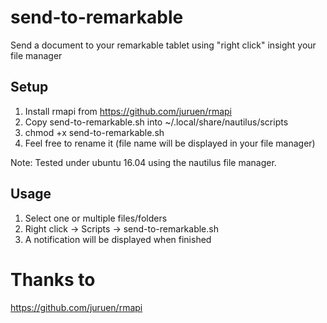 # send-to-remarkable
Send a document to your remarkable tablet using "right click" insight your file manager

## Setup
1. Install rmapi from https://github.com/juruen/rmapi
2. Copy send-to-remarkable.sh into ~/.local/share/nautilus/scripts
3. chmod +x  send-to-remarkable.sh
4. Feel free to rename it (file name will be displayed in your file manager)

Note: Tested under ubuntu 16.04 using the nautilus file manager.

## Usage
1. Select one or multiple files/folders
2. Right click -> Scripts -> send-to-remarkable.sh
3. A notification will be displayed when finished

# Thanks to 
https://github.com/juruen/rmapi